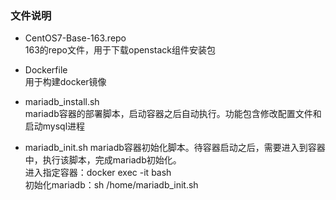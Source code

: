 ### 文件说明
 - CentOS7-Base-163.repo  
   163的repo文件，用于下载openstack组件安装包  

 - Dockerfile  
   用于构建docker镜像  

 - mariadb_install.sh  
   mariadb容器的部署脚本，启动容器之后自动执行。功能包含修改配置文件和启动mysql进程  

 - mariadb_init.sh 
   mariadb容器初始化脚本。待容器启动之后，需要进入到容器中，执行该脚本，完成mariadb初始化。  
   进入指定容器：docker exec -it <container id> bash  
   初始化mariadb：sh /home/mariadb_init.sh  
